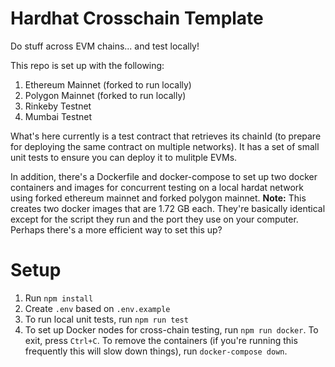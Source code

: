 # Hardhat Crosschain Template
Do stuff across EVM chains... and test locally! 

This repo is set up with the following: 
1) Ethereum Mainnet (forked to run locally)
2) Polygon Mainnet (forked to run locally)
3) Rinkeby Testnet 
4) Mumbai Testnet

What's here currently is a test contract that retrieves its chainId (to prepare for deploying the same contract on multiple networks). It has a set of small unit tests to ensure you can deploy it to mulitple EVMs. 

In addition, there's a Dockerfile and docker-compose to set up two docker containers and images for concurrent testing on a local hardat network using forked ethereum mainnet and forked polygon mainnet.
**Note:** This creates two docker images that are 1.72 GB each. They're basically identical except for the script they run and the port they use on your computer. Perhaps there's a more efficient way to set this up? 

# Setup
1) Run `npm install`
2) Create `.env` based on `.env.example`
3) To run local unit tests, run `npm run test`
4) To set up Docker nodes for cross-chain testing, run `npm run docker`. To exit, press `Ctrl+C`. To remove the containers (if you're running this frequently this will slow down things), run `docker-compose down`.
